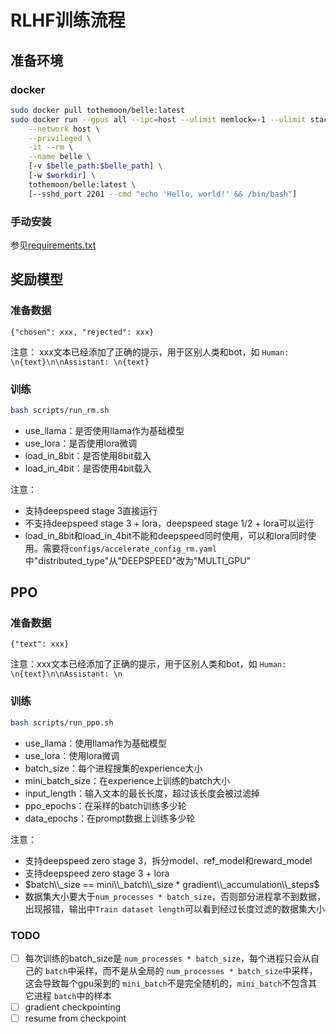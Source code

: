 # RLHF训练流程

## 准备环境

### docker

```bash
sudo docker pull tothemoon/belle:latest
sudo docker run --gpus all --ipc=host --ulimit memlock=-1 --ulimit stack=67108864 \
    --network host \
    --privileged \
    -it --rm \
    --name belle \
    [-v $belle_path:$belle_path] \
    [-w $workdir] \
    tothemoon/belle:latest \
    [--sshd_port 2201 --cmd "echo 'Hello, world!' && /bin/bash"]
```

### 手动安装

参见[requirements.txt](requirements.txt)

## 奖励模型

### 准备数据

```jsonl
{"chosen": xxx, "rejected": xxx}
```

注意：
xxx文本已经添加了正确的提示，用于区别人类和bot，如 `Human: \n{text}\n\nAssistant: \n{text}`

### 训练

```bash
bash scripts/run_rm.sh
```

- use_llama：是否使用llama作为基础模型
- use_lora：是否使用lora微调
- load_in_8bit：是否使用8bit载入
- load_in_4bit：是否使用4bit载入

注意：
- 支持deepspeed stage 3直接运行
- 不支持deepspeed stage 3 + lora，deepspeed stage 1/2 + lora可以运行
- load_in_8bit和load_in_4bit不能和deepspeed同时使用，可以和lora同时使用。需要将`configs/accelerate_config_rm.yaml`中"distributed_type"从"DEEPSPEED"改为"MULTI_GPU"
## PPO

### 准备数据

```jsonl
{"text": xxx}
```

注意：xxx文本已经添加了正确的提示，用于区别人类和bot，如 `Human: \n{text}\n\nAssistant: \n`

### 训练

```bash
bash scripts/run_ppo.sh
```

- use_llama：使用llama作为基础模型
- use_lora：使用lora微调
- batch_size：每个进程搜集的experience大小
- mini_batch_size：在experience上训练的batch大小
- input_length：输入文本的最长长度，超过该长度会被过滤掉
- ppo_epochs：在采样的batch训练多少轮
- data_epochs：在prompt数据上训练多少轮

注意：
- 支持deepspeed zero stage 3，拆分model、ref_model和reward_model
- 支持deepspeed zero stage 3 + lora
- $batch\\_size == mini\\_batch\\_size * gradient\\_accumulation\\_steps$
- 数据集大小要大于`num_processes * batch_size`，否则部分进程拿不到数据，出现报错，输出中`Train dataset length`可以看到经过长度过滤的数据集大小

### TODO

- [ ] 每次训练的batch_size是 `num_processes * batch_size`，每个进程只会从自己的 `batch`中采样，而不是从全局的 `num_processes * batch_size`中采样，这会导致每个gpu采到的 `mini_batch`不是完全随机的，`mini_batch`不包含其它进程 `batch`中的样本
- [ ] gradient checkpointing
- [ ] resume from checkpoint
